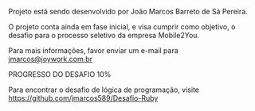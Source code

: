 Projeto está sendo desenvolvido por João Marcos Barreto de Sá Pereira.

O projeto conta ainda em fase inicial, e visa cumprir como objetivo, o desafio para o processo seletivo da empresa Mobile2You.

Para mais informações, favor enviar um e-mail para jmarcos@joywork.com.br

PROGRESSO DO DESAFIO 10%

Para encontrar o desafio de lógica de programação, visite https://github.com/jmarcos589/Desafio-Ruby
